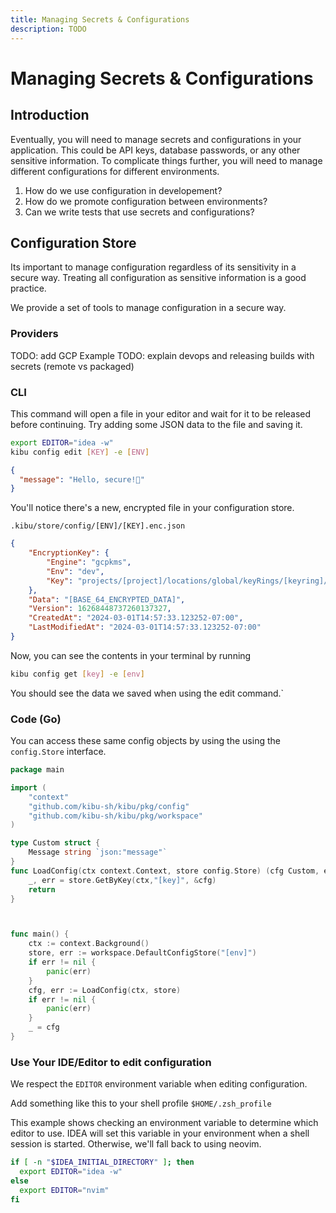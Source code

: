 ```yaml
---
title: Managing Secrets & Configurations
description: TODO
---
```


# Managing Secrets &amp; Configurations

## Introduction
Eventually, you will need to manage secrets and configurations in your application. 
This could be API keys, database passwords, or any other sensitive information.
To complicate things further, you will need to manage different configurations for different environments.

1. How do we use configuration in developement?
2. How do we promote configuration between environments?
3. Can we write tests that use secrets and configurations?

## Configuration Store
Its important to manage configuration regardless of its sensitivity in a secure way.
Treating all configuration as sensitive information is a good practice.

We provide a set of tools to manage configuration in a secure way.
### Providers
TODO: add GCP Example
TODO: explain devops and releasing builds with secrets (remote vs packaged)

### CLI
This command will open a file in your editor and wait for it to be released before continuing.
Try adding some JSON data to the file and saving it.
```Bash
export EDITOR="idea -w"
kibu config edit [KEY] -e [ENV]
```

```json
{
  "message": "Hello, secure!👋"
}
```

You'll notice there's a new, encrypted file in your configuration store.
```
.kibu/store/config/[ENV]/[KEY].enc.json
```

```json
{
	"EncryptionKey": {
		"Engine": "gcpkms",
		"Env": "dev",
		"Key": "projects/[project]/locations/global/keyRings/[keyring]/cryptoKeys/[key]"
	},
	"Data": "[BASE_64_ENCRYPTED_DATA]",
	"Version": 16268448737260137327,
	"CreatedAt": "2024-03-01T14:57:33.123252-07:00",
	"LastModifiedAt": "2024-03-01T14:57:33.123252-07:00"
}
```

Now, you can see the contents in your terminal by running
```Bash
kibu config get [key] -e [env]
```

You should see the data we saved when using the edit command.`

### Code (Go)
You can access these same config objects by using the using the `config.Store` interface.

```go
package main

import (
	"context"
	"github.com/kibu-sh/kibu/pkg/config"
	"github.com/kibu-sh/kibu/pkg/workspace"
)

type Custom struct {
	Message string `json:"message"`
}
func LoadConfig(ctx context.Context, store config.Store) (cfg Custom, err error) {
	_, err = store.GetByKey(ctx,"[key]", &cfg)
	return
}



func main() {
	ctx := context.Background()
	store, err := workspace.DefaultConfigStore("[env]")
	if err != nil {
		panic(err)
	}
	cfg, err := LoadConfig(ctx, store)
	if err != nil {
		panic(err)
	}
	_ = cfg
}
```


### Use Your IDE/Editor to edit configuration
We respect the `EDITOR` environment variable when editing configuration.

Add something like this to your shell profile `$HOME/.zsh_profile`

This example shows checking an environment variable to determine which editor to use.
IDEA will set this variable in your environment when a shell session is started.
Otherwise, we'll fall back to using neovim.

 
```Bash
if [ -n "$IDEA_INITIAL_DIRECTORY" ]; then
  export EDITOR="idea -w"
else
  export EDITOR="nvim"
fi
```